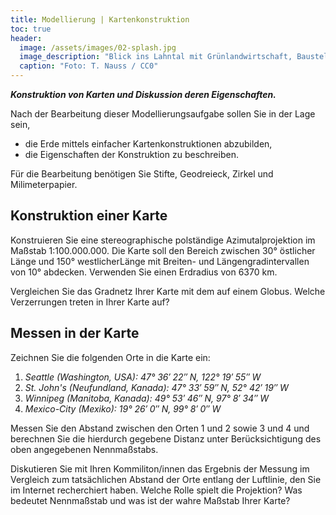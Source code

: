 ```yaml
---
title: Modellierung | Kartenkonstruktion
toc: true
header:
  image: /assets/images/02-splash.jpg
  image_description: "Blick ins Lahntal mit Grünlandwirtschaft, Baustelle für Stromtrassen und Regenbogen."
  caption: "Foto: T. Nauss / CC0"
---
```


***Konstruktion von Karten und Diskussion deren Eigenschaften.***

Nach der Bearbeitung dieser Modellierungsaufgabe sollen Sie in der Lage sein,

  * die Erde mittels einfacher Kartenkonstruktionen abzubilden,
  * die Eigenschaften der Konstruktion zu beschreiben.

Für die Bearbeitung benötigen Sie Stifte, Geodreieck, Zirkel und Milimeterpapier.

## Konstruktion einer Karte

Konstruieren Sie eine stereographische polständige Azimutalprojektion im Maßstab 1:100.000.000.
Die Karte soll den Bereich zwischen 30° östlicher Länge und 150° westlicherLänge mit Breiten- und Längengradintervallen von 10° abdecken. Verwenden Sie einen Erdradius von 6370 km.

Vergleichen Sie das Gradnetz Ihrer Karte mit dem auf einem Globus. Welche Verzerrungen treten in Ihrer Karte auf?

## Messen in der Karte

Zeichnen Sie die folgenden Orte in die Karte ein:

  1. *Seattle (Washington, USA): 47° 36′ 22″ N, 122° 19′ 55″ W*
  2. *St. John's (Neufundland, Kanada): 47° 33′ 59″ N, 52° 42′ 19″ W*
  3. *Winnipeg (Manitoba, Kanada): 49° 53′ 46″ N, 97° 8′ 34″ W*
  4. *Mexico-City (Mexiko): 19° 26′ 0″ N, 99° 8′ 0″ W*


Messen Sie den Abstand zwischen den Orten 1 und 2 sowie 3 und 4 und berechnen Sie die hierdurch gegebene Distanz unter Berücksichtigung des oben angegebenen Nennmaßstabs.

Diskutieren Sie mit Ihren Kommiliton/innen das Ergebnis der Messung im Vergleich zum tatsächlichen Abstand der Orte entlang der Luftlinie, den Sie im Internet recherchiert haben. Welche Rolle spielt die Projektion? Was bedeutet Nennmaßstab und was ist der wahre Maßstab Ihrer Karte?